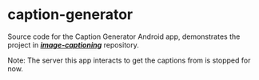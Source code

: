 # caption-generator
Source code for the Caption Generator Android app, demonstrates the project in [___image-captioning___](https://github.com/aayushARM/image-captioning) repository.

Note: The server this app interacts to get the captions from is stopped for now.
